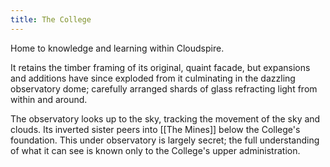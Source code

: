 ```yaml
---
title: The College
---
```


Home to knowledge and learning within Cloudspire. 

It retains the timber framing of its original, quaint facade, but expansions and additions have since exploded from it culminating in the dazzling observatory dome; carefully arranged shards of glass refracting light from within and around.

The observatory looks up to the sky, tracking the movement of the sky and clouds. Its inverted sister peers into [[The Mines]] below the College's foundation. This under observatory is largely secret; the full understanding of what it can see is known only to the College's upper administration.
